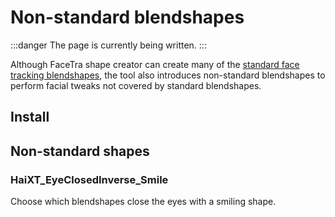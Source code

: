 ﻿---
sidebar_position: 7
---

# Non-standard blendshapes

:::danger
The page is currently being written.
:::

Although FaceTra shape creator can create many of the [standard face tracking blendshapes](https://docs.vrcft.io/docs/tutorial-avatars/tutorial-avatars-extras/unified-blendshapes),
the tool also introduces non-standard blendshapes to perform facial tweaks not covered by standard blendshapes.

## Install

## Non-standard shapes

### HaiXT_EyeClosedInverse_Smile

Choose which blendshapes close the eyes with a smiling shape.
